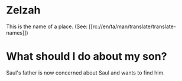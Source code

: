 # Zelzah

This is the name of a place. (See: [[rc://en/ta/man/translate/translate-names]])

# What should I do about my son?

Saul's father is now concerned about Saul and wants to find him.

